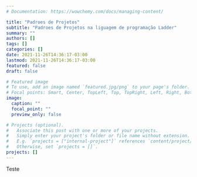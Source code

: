 ```yaml
---
# Documentation: https://wowchemy.com/docs/managing-content/

title: "Padroes de Projetos"
subtitle: "Padroes de Projetos na liguagem de programação Ladder"
summary: ""
authors: []
tags: []
categories: []
date: 2021-11-26T14:36:17-03:00
lastmod: 2021-11-26T14:36:17-03:00
featured: false
draft: false

# Featured image
# To use, add an image named `featured.jpg/png` to your page's folder.
# Focal points: Smart, Center, TopLeft, Top, TopRight, Left, Right, BottomLeft, Bottom, BottomRight.
image:
  caption: ""
  focal_point: ""
  preview_only: false

# Projects (optional).
#   Associate this post with one or more of your projects.
#   Simply enter your project's folder or file name without extension.
#   E.g. `projects = ["internal-project"]` references `content/project/deep-learning/index.md`.
#   Otherwise, set `projects = []`.
projects: []
---
```

Teste